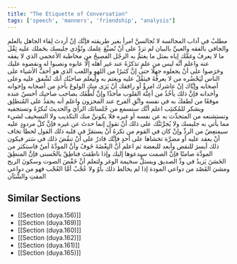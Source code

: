 ```yaml
---
title: "The Etiquette of Conversation"
tags: ['speech', 'manners', 'friendship', "analysis"]
---
```


 مطلبٌ في آداب المجالسة لا تُجالسنَّ امرأ بغير طريقته فإنَّك إنْ أردتَ لِقاء الجاهل بالعلم والجافي بالفقه والعييِّ بالبيان لم تزدْ على أنْ تُضيِّعَ عِلمك وتُؤْذي جليسك بحَملك عليه ثِقْلَ ما لا يعرفُ وغمِّك إياه بمثل ما يغتمُّ به الرجُل الفصيحُ من مخاطبة الأعجمي الذي لا يفقه عنه  واعلم أنَّه ليس من علمٍ تذكرُهُ عند غير أهله إلَّا عابوه ونصبوا له ونقضوه عليك وحَرَصوا على أنْ يجعلوه جهلًا حتى إنَّ كثيرًا من اللهو واللعب الذي هو أخفُّ الأشياء على الناس لَيَحْضُره من لا يعرفُهُ فيثقُلُ عليه ويغتم به  ولْيعلم صاحبُك أنك تُشْفق عليه وعلى أصحابه وإيَّاك إنْ عاشرك امرؤٌ أو رافقك أنْ يَرَى منك الولوعَ بأحدٍ من أصحابه وإخوانه وأخدانه فإنَّ ذلك يأخُذُ من أعِنَّة القلوب مأخذًا وإنَّ لُطْفَك بصاحب صاحبِك أحسنُ عنده موقعًا من لطفكَ به في نفسه  واتَّقِ الفرح عند المحزون واعلم أنه يحقدُ على المُنطلِق ويشكر للمُكتئِب  اعلم أنَّك ستسمع من جُلسائك الرأيَ والحديثَ تُنكرُهُ وتستجفيه وتستشنعه من المتحدِّث به عن نفسه أو غيره فلا يكوننَّ منك التكذيب ولا التسخيف لشيء مما يأتي به جليسك ولا يُجرِّئنَّك على ذلك أنْ تقول إنما حدثَ عن غيره فإنَّ كلَّ مردودٍ عليه سيمتعِضُ من الردِّ وإنْ كان في القوم من تكرهُ أنْ يستقرَّ في قلبه ذلك القول لخطأ تخاف أنْ يعقد عليه أو مضرَّة تخشاها على أحدٍ فإنَّك قادرٌ على أنْ تنقُضَ ذلك في سَتر فيكون ذلك أيسرَ للنقض وأبعد للبعضة  ثم اعلم أنَّ البِغْضَةَ خَوفٌ وأنَّ المودَّةَ أمنٌ فاستكثر من المودَّة صامتًا فإنَّ الصمت سيدعوها إليك وإذا ناطقتَ فناطِقْ بالحُسنى فإنَّ المنطِقَ الحَسَنَ يَزيدُ في ودِّ الصديق ويستلُّ سخيمة الوغر  ولتعلم أنَّ خَفْضَ الصوت وسكونَ الريح ومشيَ القَصْد من دواعي المودة إذا لم يخالط ذلك بأوٌ ولا عُجْبٌ أمَّا العُجْب فهو من دواعي المقتِ والشَّنَآن

## Similar Sections
- [[Section (duya.156)]]
 - [[Section (duya.169)]]
 - [[Section (duya.160)]]
 - [[Section (duya.162)]]
 - [[Section (duya.161)]]
 - [[Section (duya.165)]]

